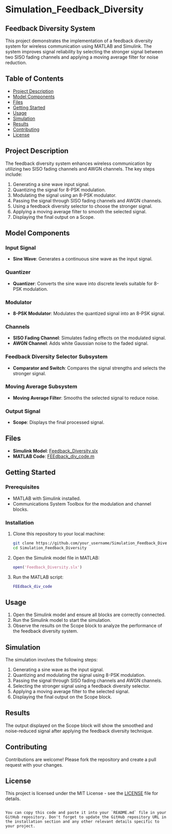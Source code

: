 
# Simulation_Feedback_Diversity

## Feedback Diversity System

This project demonstrates the implementation of a feedback diversity system for wireless communication using MATLAB and Simulink. The system improves signal reliability by selecting the stronger signal between two SISO fading channels and applying a moving average filter for noise reduction.

## Table of Contents
- [Project Description](#project-description)
- [Model Components](#model-components)
- [Files](#files)
- [Getting Started](#getting-started)
- [Usage](#usage)
- [Simulation](#simulation)
- [Results](#results)
- [Contributing](#contributing)
- [License](#license)

## Project Description

The feedback diversity system enhances wireless communication by utilizing two SISO fading channels and AWGN channels. The key steps include:
1. Generating a sine wave input signal.
2. Quantizing the signal for 8-PSK modulation.
3. Modulating the signal using an 8-PSK modulator.
4. Passing the signal through SISO fading channels and AWGN channels.
5. Using a feedback diversity selector to choose the stronger signal.
6. Applying a moving average filter to smooth the selected signal.
7. Displaying the final output on a Scope.

## Model Components

### Input Signal
- **Sine Wave**: Generates a continuous sine wave as the input signal.

### Quantizer
- **Quantizer**: Converts the sine wave into discrete levels suitable for 8-PSK modulation.

### Modulator
- **8-PSK Modulator**: Modulates the quantized signal into an 8-PSK signal.

### Channels
- **SISO Fading Channel**: Simulates fading effects on the modulated signal.
- **AWGN Channel**: Adds white Gaussian noise to the faded signal.

### Feedback Diversity Selector Subsystem
- **Comparator and Switch**: Compares the signal strengths and selects the stronger signal.

### Moving Average Subsystem
- **Moving Average Filter**: Smooths the selected signal to reduce noise.

### Output Signal
- **Scope**: Displays the final processed signal.

## Files

- **Simulink Model**: [Feedback_Diversity.slx](./Feedback_Diversity.slx)
- **MATLAB Code**: [FEEdback_div_code.m](./FEEdback_div_code.m)

## Getting Started

### Prerequisites

- MATLAB with Simulink installed.
- Communications System Toolbox for the modulation and channel blocks.

### Installation

1. Clone this repository to your local machine:
    ```sh
    git clone https://github.com/your_username/Simulation_Feedback_Diversity.git
    cd Simulation_Feedback_Diversity
    ```

2. Open the Simulink model file in MATLAB:
    ```matlab
    open('Feedback_Diversity.slx')
    ```

3. Run the MATLAB script:
    ```matlab
    FEEdback_div_code
    ```

## Usage

1. Open the Simulink model and ensure all blocks are correctly connected.
2. Run the Simulink model to start the simulation.
3. Observe the results on the Scope block to analyze the performance of the feedback diversity system.

## Simulation

The simulation involves the following steps:
1. Generating a sine wave as the input signal.
2. Quantizing and modulating the signal using 8-PSK modulation.
3. Passing the signal through SISO fading channels and AWGN channels.
4. Selecting the stronger signal using a feedback diversity selector.
5. Applying a moving average filter to the selected signal.
6. Displaying the final output on the Scope block.

## Results

The output displayed on the Scope block will show the smoothed and noise-reduced signal after applying the feedback diversity technique.

## Contributing

Contributions are welcome! Please fork the repository and create a pull request with your changes.

## License

This project is licensed under the MIT License - see the [LICENSE](LICENSE) file for details.
```

You can copy this code and paste it into your `README.md` file in your GitHub repository. Don't forget to update the GitHub repository URL in the installation section and any other relevant details specific to your project.
